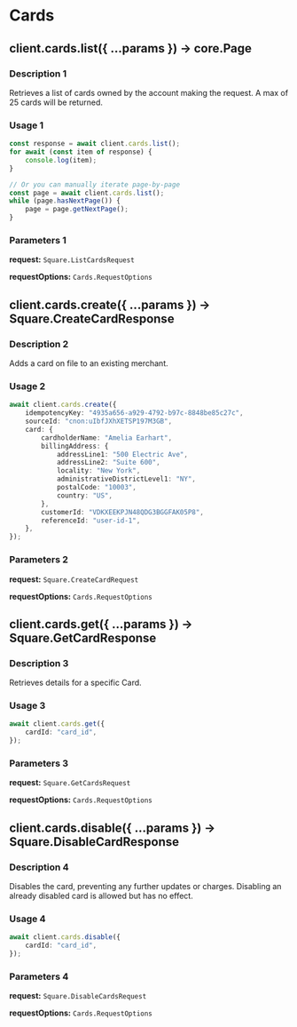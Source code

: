<!-- markdownlint-disable -->

# Cards

## client.cards.list({ ...params }) -> core.Page

### Description 1

Retrieves a list of cards owned by the account making the request.
A max of 25 cards will be returned.

### Usage 1

```typescript
const response = await client.cards.list();
for await (const item of response) {
    console.log(item);
}

// Or you can manually iterate page-by-page
const page = await client.cards.list();
while (page.hasNextPage()) {
    page = page.getNextPage();
}
```

### Parameters 1

**request:** `Square.ListCardsRequest`

**requestOptions:** `Cards.RequestOptions`

## client.cards.create({ ...params }) -> Square.CreateCardResponse

### Description 2

Adds a card on file to an existing merchant.

### Usage 2

```typescript
await client.cards.create({
    idempotencyKey: "4935a656-a929-4792-b97c-8848be85c27c",
    sourceId: "cnon:uIbfJXhXETSP197M3GB",
    card: {
        cardholderName: "Amelia Earhart",
        billingAddress: {
            addressLine1: "500 Electric Ave",
            addressLine2: "Suite 600",
            locality: "New York",
            administrativeDistrictLevel1: "NY",
            postalCode: "10003",
            country: "US",
        },
        customerId: "VDKXEEKPJN48QDG3BGGFAK05P8",
        referenceId: "user-id-1",
    },
});
```

### Parameters 2

**request:** `Square.CreateCardRequest`

**requestOptions:** `Cards.RequestOptions`

## client.cards.get({ ...params }) -> Square.GetCardResponse

### Description 3

Retrieves details for a specific Card.

### Usage 3

```typescript
await client.cards.get({
    cardId: "card_id",
});
```

### Parameters 3

**request:** `Square.GetCardsRequest`

**requestOptions:** `Cards.RequestOptions`

## client.cards.disable({ ...params }) -> Square.DisableCardResponse

### Description 4

Disables the card, preventing any further updates or charges.
Disabling an already disabled card is allowed but has no effect.

### Usage 4

```typescript
await client.cards.disable({
    cardId: "card_id",
});
```

### Parameters 4

**request:** `Square.DisableCardsRequest`

**requestOptions:** `Cards.RequestOptions`
